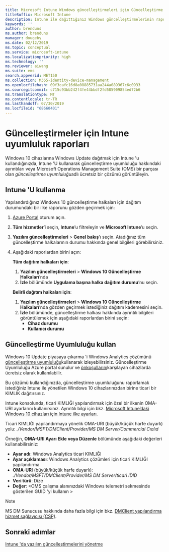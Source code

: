 ```yaml
---
title: Microsoft Intune Windows güncelleştirmeleri için Güncelleştirme Uyumluluğu raporlarını kullanın
titleSuffix: Microsoft Intune
description: Intune ile dağıttığınız Windows güncelleştirmelerinin rapor verilerini görüntülemek için OMS Güncelleştirme Uyumluluğu kullanın.
keywords: ''
author: brenduns
ms.author: brenduns
manager: dougeby
ms.date: 02/12/2019
ms.topic: conceptual
ms.service: microsoft-intune
ms.localizationpriority: high
ms.technology: ''
ms.reviewer: aiwang
ms.suite: ems
search.appverid: MET150
ms.collection: M365-identity-device-management
ms.openlocfilehash: 09f3cafc16d8a08885731aa244a089367c6c0933
ms.sourcegitcommit: c715c93bb242f4fe44bbdf2fd585909854ed72b6
ms.translationtype: MT
ms.contentlocale: tr-TR
ms.lasthandoff: 07/30/2019
ms.locfileid: "68660401"
---
```

# <a name="intune-compliance-reports-for-updates"></a>Güncelleştirmeler için Intune uyumluluk raporları
Windows 10 cihazlarına Windows Update dağıtmak için Intune 'u kullandığınızda, Intune 'U kullanarak güncelleştirme uyumluluğu hakkındaki ayrıntıları veya Microsoft Operations Management Suite (OMS) bir parçası olan *güncelleştirme uyumluluğu*adlı ücretsiz bir çözümü görüntüleyin.

## <a name="use-intune"></a>Intune 'U kullanma
Yapılandırdığınız Windows 10 güncelleştirme halkaları için dağıtım durumundaki bir ilke raporunu gözden geçirmek için: 
1. [Azure Portal](https://portal.azure.com/) oturum açın.
2. **Tüm hizmetler**’i seçin, **Intune**’u filtreleyin ve **Microsoft Intune**’u seçin.
3. **Yazılım güncelleştirmeleri** > **Genel bakış**’ı seçin. Atadığınız tüm güncelleştirme halkalarının durumu hakkında genel bilgileri görebilirsiniz.
4. Aşağıdaki raporlardan birini açın:  

   **Tüm dağıtım halkaları için**:
   1. **Yazılım güncelleştirmeleri** > **Windows 10 Güncelleştirme Halkaları**’nda
   2. **İzle** bölümünde **Uygulama başına halka dağıtım durumu**’nu seçin.  

   **Belirli dağıtım halkaları için**:  

   1. **Yazılım güncelleştirmeleri** > **Windows 10 Güncelleştirme Halkaları**’nda gözden geçirmek istediğiniz dağıtım kademesini seçin.  
   2. **İzle** bölümünde, güncelleştirme halkası hakkında ayrıntılı bilgileri görüntülemek için aşağıdaki raporlardan birini seçin:  
      - **Cihaz durumu**  
      - **Kullanıcı durumu**  

## <a name="use-update-compliance"></a>Güncelleştirme Uyumluluğu kullan
Windows 10 Update piyasaya çıkarma 'i Windows Analytics çözümünü [güncelleştirme uyumluluğu](https://technet.microsoft.com/itpro/windows/manage/update-compliance-monitor)kullanarak izleyebilirsiniz. Güncelleştirme Uyumluluğu Azure portal sunulur ve [önkoşullarını](https://docs.microsoft.com/windows/deployment/update/update-compliance-get-started#update-compliance-prerequisites)karşılayan cihazlarda ücretsiz olarak kullanılabilir.  

Bu çözümü kullandığınızda, güncelleştirme uyumluluğunu raporlamak istediğiniz Intune ile yönetilen Windows 10 cihazlarınızdan birine ticari bir KIMLIK dağıtırsınız.  

Intune konsolunda, ticari KIMLIĞI yapılandırmak için özel bir ilkenin OMA-URI ayarlarını kullanırsınız. Ayrıntılı bilgi için bkz. [Microsoft Intune’daki Windows 10 cihazları için Intune ilke ayarları](https://docs.microsoft.com/intune-classic/deploy-use/windows-10-policy-settings-in-microsoft-intune).  

Ticari KIMLIĞI yapılandırmaya yönelik OMA-URI (büyük/küçük harfe duyarlı) yolu: *./Vendor/MSFT/DMClient/Provider/MS DM Server/Commercial Cıalıd*  

Örneğin, **OMA-URI Ayarı Ekle veya Düzenle** bölümünde aşağıdaki değerleri kullanabilirsiniz:
- **Ayar adı**: Windows Analytics ticari KIMLIĞI
- **Ayar açıklaması**: Windows Analytics çözümleri için ticari KIMLIĞI yapılandırma
- **OMA-URI** (büyük/küçük harfe duyarlı): *./Vendor/MSFT/DMClient/Provider/MS DM Server/ticari IDID*
- **Veri türü**: Dize
- **Değer**: \<OMS çalışma alanınızdaki Windows telemetri sekmesinde gösterilen GUID 'yi kullanın >
 
> [!NOTE]  
> MS DM Sunucusu hakkında daha fazla bilgi için bkz. [DMClient yapılandırma hizmet sağlayıcısı (CSP)]( https://docs.microsoft.com/windows/client-management/mdm/dmclient-csp).

## <a name="next-steps"></a>Sonraki adımlar
[Intune 'da yazılım güncelleştirmelerini yönetme](windows-update-for-business-configure.md)

